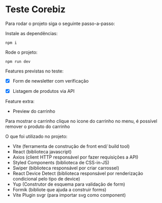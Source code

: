 # Teste Corebiz

Para rodar o projeto siga o seguinte passo-a-passo:

Instale as dependências:

```
npm i
```

Rode o projeto:

```
npm run dev
```

Features previstas no teste:
  - [X] Form de newsletter com verificação
  - [x] Listagem de produtos via API


Feature extra:
 - Preview do carrinho

Para mostrar o carrinho clique no icone do carrinho no menu, é possível remover o produto do carrinho

O que foi utilizado no projeto:
 - Vite (ferramenta de construção de front end/ build tool)
 - React (biblioteca javascript)
 - Axios (client HTTP responsável por fazer requisições a API)
 - Styled Components (biblioteca de CSS-in-JS)
 - Swiper (biblioteca responsável por criar carrossel)
 - React Device Detect (biblioteca responsável por renderização condicional pelo tipo de device)
 - Yup (Construtor de esquema para validação de form)
 - Formik (bibliote que ajuda a construir forms)
 - Vite Plugin svgr (para importar svg como component)
